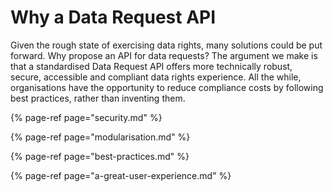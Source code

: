 # Why a Data Request API

Given the rough state of exercising data rights, many solutions could be put forward. Why propose an API for data requests? The argument we make is that a standardised Data Request API offers more technically robust, secure, accessible and compliant data rights experience. All the while, organisations have the opportunity to reduce compliance costs by following best practices, rather than inventing them.

{% page-ref page="security.md" %}

{% page-ref page="modularisation.md" %}

{% page-ref page="best-practices.md" %}

{% page-ref page="a-great-user-experience.md" %}




